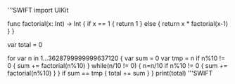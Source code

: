 '''SWIFT
import UIKit

func factorial(x: Int) -> Int {
    if x == 1 {
        return 1
    } else {
        return x * factorial(x-1)
    }
}

var total = 0

for var n in 1...3628799999999637120 {
    var sum = 0
    var tmp = n
    if n%10 != 0 {
        sum += factorial(n%10)
    }
    while(n/10 != 0) {
        n=n/10
        if n%10 != 0 {
            sum += factorial(n%10)
        }
    }
    if sum == tmp {
        total += sum
    }
}
print(total)
'''SWIFT
